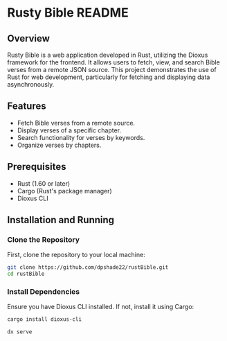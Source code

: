 # Rusty Bible README

## Overview

Rusty Bible is a web application developed in Rust, utilizing the Dioxus framework for the frontend. It allows users to fetch, view, and search Bible verses from a remote JSON source. This project demonstrates the use of Rust for web development, particularly for fetching and displaying data asynchronously.

## Features

- Fetch Bible verses from a remote source.
- Display verses of a specific chapter.
- Search functionality for verses by keywords.
- Organize verses by chapters.

## Prerequisites

- Rust (1.60 or later)
- Cargo (Rust's package manager)
- Dioxus CLI

## Installation and Running

### Clone the Repository

First, clone the repository to your local machine:

```bash
git clone https://github.com/dpshade22/rustBible.git
cd rustBible
```

### Install Dependencies
Ensure you have Dioxus CLI installed. If not, install it using Cargo:

```bash
cargo install dioxus-cli
```

```bash
dx serve
```
